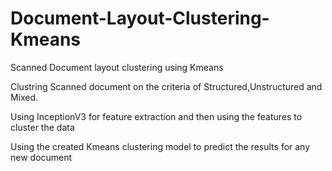 # Document-Layout-Clustering-Kmeans
Scanned Document layout clustering using Kmeans

Clustring Scanned document on the criteria of Structured,Unstructured and Mixed.

Using InceptionV3 for feature extraction and then using the features to cluster the data

Using the created Kmeans clustering model to predict the results for any new document
